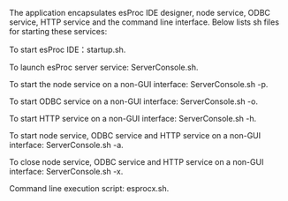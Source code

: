 The application encapsulates esProc IDE designer, node service, ODBC service, HTTP service and the command line interface. Below lists sh files for starting these services:

To start esProc IDE：startup.sh.

To launch esProc server service: ServerConsole.sh.

To start the node service on a non-GUI interface: ServerConsole.sh -p.

To start ODBC service on a non-GUI interface: ServerConsole.sh -o.

To start HTTP service on a non-GUI interface: ServerConsole.sh -h.

To start node service, ODBC service and HTTP service on a non-GUI interface: ServerConsole.sh -a.

To close node service, ODBC service and HTTP service on a non-GUI interface: ServerConsole.sh -x.

Command line execution script: esprocx.sh.

